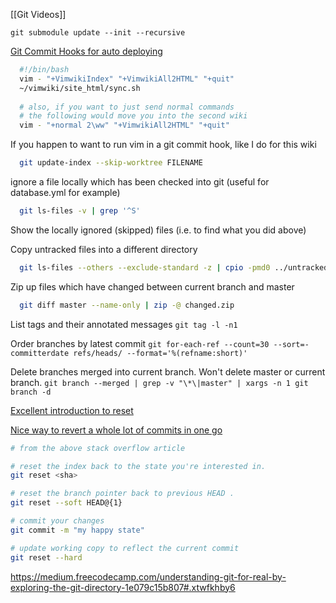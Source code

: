 [[Git Videos]]



`git submodule update --init --recursive`

[Git Commit Hooks for auto deploying](http://toroid.org/ams/git-website-howto)



```bash
  #!/bin/bash
  vim - "+VimwikiIndex" "+VimwikiAll2HTML" "+quit"
  ~/vimwiki/site_html/sync.sh
  
  # also, if you want to just send normal commands
  # the following would move you into the second wiki
  vim - "+normal 2\ww" "+VimwikiAll2HTML" "+quit"
```
If you happen to want to run vim in a git commit hook, like I do for this wiki


```bash
  git update-index --skip-worktree FILENAME
```
ignore a file locally which has been checked into git (useful for database.yml
for example)

```bash
  git ls-files -v | grep '^S'
```
Show the locally ignored (skipped) files (i.e. to find what you did above)


Copy untracked files into a different directory
```bash
  git ls-files --others --exclude-standard -z | cpio -pmd0 ../untracked-backup/
```

Zip up files which have changed between current branch and master
```bash
  git diff master --name-only | zip -@ changed.zip
```

List tags and their annotated messages
`git tag -l -n1`

Order branches by latest commit
`git for-each-ref --count=30 --sort=-committerdate refs/heads/ --format='%(refname:short)'`

Delete branches merged into current branch. Won't delete master or current
branch.
`git branch --merged | grep -v "\*\|master" | xargs -n 1 git branch -d`

[Excellent introduction to reset](http://git-scm.com/blog)

[Nice way to revert a whole lot of commits in one go](http://stackoverflow.com/questions/1895059/revert-to-a-commit-by-a-sha-hash-in-git)
```bash
# from the above stack overflow article

# reset the index back to the state you're interested in.
git reset <sha>

# reset the branch pointer back to previous HEAD .
git reset --soft HEAD@{1}

# commit your changes
git commit -m "my happy state"

# update working copy to reflect the current commit
git reset --hard
```

https://medium.freecodecamp.com/understanding-git-for-real-by-exploring-the-git-directory-1e079c15b807#.xtwfkhby6
